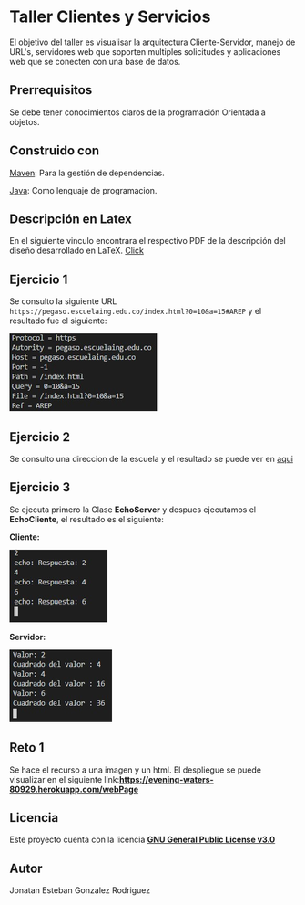 # Taller Clientes y Servicios #
El objetivo del taller es visualisar la arquitectura Cliente-Servidor, manejo de URL's, servidores web que soporten multiples solicitudes y aplicaciones web que se conecten con una base de datos.

## Prerrequisitos ##
Se debe tener conocimientos claros de la programación Orientada a objetos. 

## Construido con ##
[Maven](https://maven.apache.org/): Para la gestión de dependencias.

[Java](https://www.java.com/es/): Como lenguaje de programacion.

## Descripción en Latex ##
En el siguiente vinculo encontrara el respectivo PDF de la descripción del diseño desarrollado en LaTeX.
[Click](https://github.com/JonatanGonzalez09/Clientes-Servicios-AREP/blob/master/resources/Taller%203.pdf)

## Ejercicio 1 ##
Se consulto la siguiente URL ```https://pegaso.escuelaing.edu.co/index.html?0=10&a=15#AREP``` y el resultado fue el siguiente:

![](https://github.com/JonatanGonzalez09/Clientes-Servicios-AREP/blob/master/resources/ejercicio1.jpg)

## Ejercicio 2 ##
Se consulto una direccion de la escuela y el resultado se puede ver en [aqui](https://github.com/JonatanGonzalez09/Clientes-Servicios-AREP/blob/master/resources/resultado.html)

## Ejercicio 3 ##
Se ejecuta primero la Clase **EchoServer** y despues ejecutamos el **EchoCliente**, el resultado es el siguiente:

**Cliente:**

![](https://github.com/JonatanGonzalez09/Clientes-Servicios-AREP/blob/master/resources/Cliente.jpg)

**Servidor:**

![](https://github.com/JonatanGonzalez09/Clientes-Servicios-AREP/blob/master/resources/Servidor.jpg)

## Reto 1 ##
Se hace el recurso a una imagen y un html.
El despliegue se puede visualizar en el siguiente link:**https://evening-waters-80929.herokuapp.com/webPage**

## Licencia ##
Este proyecto cuenta con la licencia [**GNU General Public License v3.0**](https://github.com/JonatanGonzalez09/Clientes-Servicios-AREP/blob/master/LICENSE)

## Autor ##
Jonatan Esteban Gonzalez Rodriguez 

